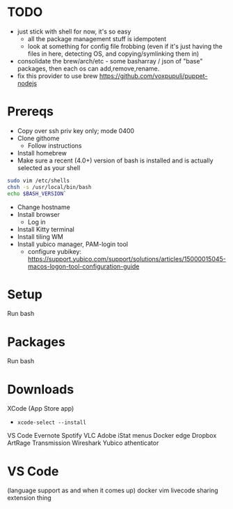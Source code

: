 # TODO
* just stick with shell for now, it's so easy
  * all the package management stuff is idempotent
  * look at something for config file frobbing (even if it's just having the files in here, detecting OS, and copying/symlinking them in)
* consolidate the brew/arch/etc - some basharray / json of "base" packages, then each os can add,remove,rename.
* fix this provider to use brew  https://github.com/voxpupuli/puppet-nodejs

# Prereqs
* Copy over ssh priv key only; mode 0400
* Clone githome
  * Follow instructions
* Install homebrew
* Make sure a recent (4.0+) version of bash is installed and is actually selected as your shell
```bash
sudo vim /etc/shells
chsh -s /usr/local/bin/bash
echo $BASH_VERSION`
```
* Change hostname
* Install browser
  * Log in
* Install Kitty terminal
* Install tiling WM
* Install yubico manager, PAM-login tool
  * configure yubikey: https://support.yubico.com/support/solutions/articles/15000015045-macos-logon-tool-configuration-guide

# Setup
Run bash

# Packages
Run bash

# Downloads
XCode (App Store app)
* `xcode-select --install`

VS Code
Evernote
Spotify
VLC
Adobe
iStat menus
Docker edge
Dropbox
ArtRage
Transmission
Wireshark
Yubico athenticator

# VS Code
(language support as and when it comes up)
docker
vim
livecode sharing extension thing

